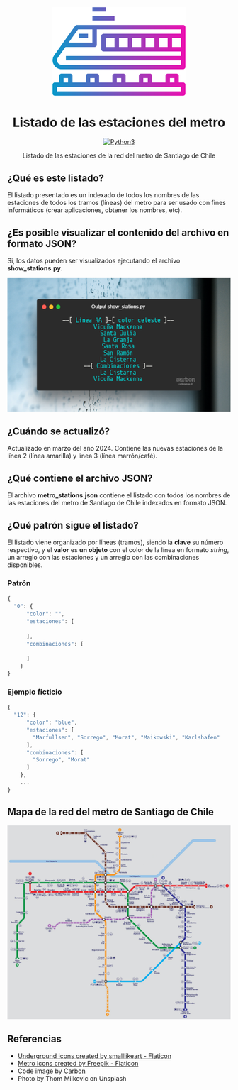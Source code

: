 <p align="center">
    <img src="./docs/img/train.png" alt="Train Icon" width="300">
</p>

<div align="center">

# Listado de las estaciones del metro

[![Python3](https://img.shields.io/badge/Python-3.x-blue.svg)](https://www.python.org/)

</div>

<p align="center">
  Listado de las estaciones de la red del metro de Santiago de Chile
</p>

## ¿Qué es este listado?
El listado presentado es un indexado de todos los nombres de las estaciones de todos los tramos (líneas) del metro para ser usado con fines informáticos (crear aplicaciones, obtener los nombres, etc).

## ¿Es posible visualizar el contenido del archivo en formato JSON?
Si, los datos pueden ser visualizados ejecutando el archivo **show_stations.py**.

<p align="center">
  <a href="./show_stations.py" rel="noopener">
  <img src="./docs/img/python-output-subway-line-4A.png" alt="show_stations.py"></a>
</p>

## ¿Cuándo se actualizó?
Actualizado en marzo del año 2024.
Contiene las nuevas estaciones de la línea 2 (línea amarilla) y línea 3 (línea marrón/café).

## ¿Qué contiene el archivo JSON?
El archivo **metro_stations.json** contiene el listado con todos los nombres de las estaciones del metro de Santiago de Chile indexados en formato JSON.

## ¿Qué patrón sigue el listado?
El listado viene organizado por líneas (tramos), siendo la **clave** su número respectivo, y el **valor** es **un objeto** con el color de la línea en formato _string_, un arreglo con las estaciones y un arreglo con las combinaciones disponibles.

### Patrón
```js
{
  "0": {
      "color": "",
      "estaciones": [

      ],
      "combinaciones": [

      ]
    }
}
```

### Ejemplo ficticio
```js
{
  "12": {
      "color": "blue",
      "estaciones": [
        "Marfullsen", "Sorrego", "Morat", "Maikowski", "Karlshafen"
      ],
      "combinaciones": [
        "Sorrego", "Morat"
      ]
    },
    ...
}
```

## Mapa de la red del metro de Santiago de Chile

<p align="center">
  <a href="https://www.dtpm.cl/index.php/sistema-transporte-publico-santiago/metro" rel="noopener">
  <img src="./docs/img/mapa_metro_santiago.png" alt="Map of stations"></a>
</p>

## Referencias

- [Underground icons created by smalllikeart - Flaticon](https://www.flaticon.com/free-icons/underground "underground icons")
- [Metro icons created by Freepik - Flaticon](https://www.flaticon.com/free-icons/metro "metro icons")
- Code image by [Carbon](https://carbon.now.sh/)
- Photo by Thom Milkovic on Unsplash
